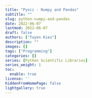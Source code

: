 ```yaml
---
title: "Pysci - Numpy and Pandas"
subtitle: ""
slug: python-numpy-and-pandas
date: 2022-06-07
lastmod: 2022-06-07
draft: false
authors: ["Tuyen Kieu"]
description: ""
images: []
tags: ["Programming"]
categories: []
series: [Python Scientific Libraries]
series_weight: 1
toc:
  enable: true
license: ''  
hiddenFromHomePage: false
lightgallery: true
---
```


<!--more-->